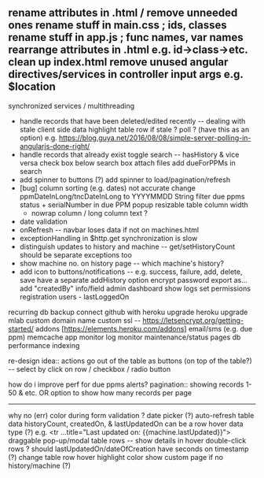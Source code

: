 rename attributes in .html / remove unneeded ones
rename stuff in main.css ; ids, classes
rename stuff in app.js ; func names, var names
rearrange attributes in .html e.g. id->class->etc.
clean up index.html
remove unused angular directives/services in controller input args e.g. $location
-------------------------------------------

synchronized services / multithreading
- handle records that have been deleted/edited recently -- dealing with stale client side data
    highlight table row if stale ?
    poll ? (have this as an option) e.g. https://blog.guya.net/2016/08/08/simple-server-polling-in-angularjs-done-right/
- handle records that already exist
toggle search -- hasHistory & vice versa
    check box below search box
attach files
add dueForPPMs in search
- add spinner to buttons (?)
    add spinner to load/pagination/refresh
- [bug] column sorting (e.g. dates) not accurate
    change ppmDateInLong/tncDateInLong to YYYYMMDD String
filter due ppms status + serialNumber in due PPM popup
resizable table column width
    - nowrap column / long column text ?
- date validation
- onRefresh -- navbar loses data if not on machines.html
- exceptionHandling in $http.get
synchronization is slow
- distinguish updates to history and machine -- get/setHistoryCount should be
    separate exceptions too
- show machine no. on history page -- which machine's history?
- add icon to buttons/notifications -- e.g. success, failure, add, delete, save
have a separate addHistory option
encrypt password
export as...
add "createdBy" info/field
admin dashboard
    show logs
    set permissions
registration
users - lastLoggedOn

recurring db backup
connect github with heroku
upgrade heroku
upgrade mlab
custom domain name
    custom ssl -- https://letsencrypt.org/getting-started/
addons [https://elements.heroku.com/addons]
    email/sms (e.g. due ppm)
    memcache
    app monitor
    log monitor
    maintenance/status pages
db performance
    indexing

re-design idea:: actions go out of the table as buttons (on top of the table?) -- select by click on row / checkbox / radio button

how do i improve perf for due ppms alerts?
pagination:: showing records 1-50 & etc.
    OR option to show how many records per page

-------------------------------------------
why no (err) color during form validation ?
date picker (?)
auto-refresh table data
historyCount, createdOn, & lastUpdatedOn can be a row hover data type (?)
    e.g. <tr ...title="Last updated on: {{machine.lastUpdated}}">
draggable pop-up/modal
table rows -- show details in hover
double-click rows ?
should lastUpdatedOn/dateOfCreation have seconds on timestamp (?)
change table row hover highlight color
show custom <blank> page if no history/machine (?)
